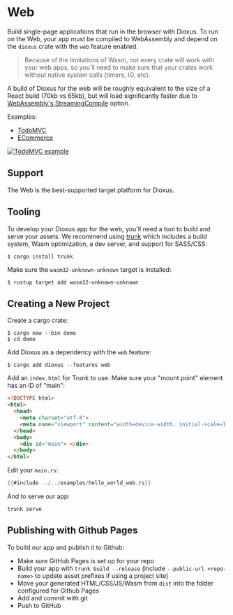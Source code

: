 # Web

Build single-page applications that run in the browser with Dioxus. To run on the Web, your app must be compiled to WebAssembly and depend on the `dioxus` crate with the `web` feature enabled.

> Because of the limitations of Wasm, not every crate will work with your web apps, so you'll need to make sure that your crates work without native system calls (timers, IO, etc).

A build of Dioxus for the web will be roughly equivalent to the size of a React build (70kb vs 65kb), but will load significantly faster due to [WebAssembly's StreamingCompile](https://hacks.mozilla.org/2018/01/making-webassembly-even-faster-firefoxs-new-streaming-and-tiering-compiler/) option.

Examples:
- [TodoMVC](https://github.com/DioxusLabs/example-projects/tree/master/todomvc)
- [ECommerce](https://github.com/DioxusLabs/example-projects/tree/master/ecommerce-site)

[![TodoMVC example](https://github.com/DioxusLabs/example-projects/raw/master/todomvc/example.png)](https://github.com/DioxusLabs/example-projects/blob/master/todomvc)

## Support

The Web is the best-supported target platform for Dioxus.

## Tooling

To develop your Dioxus app for the web, you'll need a tool to build and serve your assets. We recommend using [trunk](https://trunkrs.dev) which includes a build system, Wasm optimization, a dev server, and support for SASS/CSS:

```shell
$ cargo install trunk
```

Make sure the `wasm32-unknown-unknown` target is installed:
```shell
$ rustup target add wasm32-unknown-unknown
```

## Creating a New Project

Create a cargo crate:

```shell
$ cargo new --bin demo
$ cd demo
```

Add Dioxus as a dependency with the `web` feature:

```
$ cargo add dioxus --features web
```

Add an `index.html` for Trunk to use. Make sure your "mount point" element has an ID of "main":

```html
<!DOCTYPE html>
<html>
  <head>
    <meta charset="utf-8">
    <meta name="viewport" content="width=device-width, initial-scale=1.0">
  </head>
  <body>
    <div id="main"> </div>
  </body>
</html>
```

Edit your `main.rs`:
```rust
{{#include ../../examples/hello_world_web.rs}}
```


And to serve our app:

```shell
trunk serve
```

## Publishing with Github Pages
To build our app and publish it to Github:

- Make sure GitHub Pages is set up for your repo
- Build your app with `trunk build --release` (include `--public-url <repo-name>` to update asset prefixes if using a project site)
- Move your generated HTML/CSS/JS/Wasm from `dist` into the folder configured for Github Pages
- Add and commit with git
- Push to GitHub

